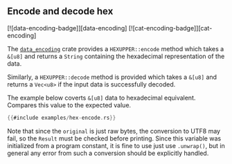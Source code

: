 ## Encode and decode hex

[![data-encoding-badge]][data-encoding] [![cat-encoding-badge]][cat-encoding]

The [`data_encoding`] crate provides a `HEXUPPER::encode` method which
takes a `&[u8]` and returns a `String` containing the hexadecimal
representation of the data.

Similarly, a `HEXUPPER::decode` method is provided which takes a `&[u8]` and
returns a `Vec<u8>` if the input data is successfully decoded.

The example below coverts `&[u8]` data to hexadecimal equivalent.  Compares this
value to the expected value.

```rust
{{#include examples/hex-encode.rs}}
```

Note that since the `original` is just raw bytes, the conversion to UTF8 may
fail, so the `Result` must be checked before printing. Since this variable
was initialized from a program constant, it is fine to use just use
`.unwrap()`, but in general any error from such a conversion should be
explicitly handled.

[`data_encoding`]: https://docs.rs/data-encoding/*/data_encoding/

